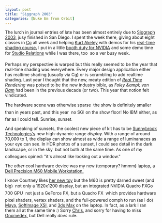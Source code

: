 ```yaml
---
layout: post
title: "Siggraph 2003"
categories: [Nuke Em from Orbit]
---
```

The lurch in journal entries of late has been almost entirely due to <a href="http://www.siggraph.org/s2003/" target="linkframe">Siggraph 2003,</a> jusy finished in San Diego. I spent the week there, giving about eight classes in <a href="http://www.cgshaders.org" target="linkframe">Cg</a> all week and helping <a href="http://www.siggraph.org/awards/1995/AchievementAward.html" target="linkframe">Kurt Akeley</a> with demos for his <a href="http://www.siggraph.org/s2003/conference/courses/olano.html" target="linkframe">real-time shading course.</a> I put in a little <a href="http://www.nvidia.com/object/IO_7997.html" target="linkframe">booth duty for NVIDIA</a> and some demo time for <a href="http://www.nvidia.com/studio" target="linkframe">Studio Relations</a> while I was there, too &#151; so a ver busy week.

Perhaps my perspective is warped but this really seemed to be the year that real-time shading was everywhere. Every major design application either has realtime shading (usually via Cg) or is scrambling to add realtime shading. Last year I thought that the new, meaty edition of <a href="http://www.amazon.com/exec/obidos/tg/detail/-/1568811829/qid=1060230108/sr=8-1/ref=sr_8_1/103-8431387-7825406?v=glance&s=books&n=507846" target="linkframe"><cite>Real Time Rendering</cite></a> was poised to be the new industry bible, as <a href="http://www.amazon.com/exec/obidos/tg/detail/-/0201848406/qid=1060230150/sr=1-1/ref=sr_1_1/103-8431387-7825406?v=glance&s=books" target="linkframe"><cite>Foley &ampl; van Dam</cite></a> had been in the previous decade (or two). This year that notion felt vindicated.

The hardware scene was otherwise sparse &#151; the show is definitely smaller than in years past, and this year &#151; no SGI on the show floor! No IBM either, as far as I could tell. Sunrise, sunset.

And speaking of sunsets, the coolest new piece of kit has to be <a href="http://www.sunnybrooktech.com/" target="linkframe">Sunnybrook Technologies's</a> new high-dynamic range <i>display.</i> With a range of around 70,000 to 1, the display can show almost as wide a range of luminanaces as your eye can see. In HDR photos of a sunset, I could see detail in the dark landscape, or in the sky &#151; but not both at the same time. As one of my colleagues opined: "it's almost like looking out a window."

The <i>other</i> cool hardware device was my new (temporary? hmmm) laptop, a <a href="http://www.dell.com/us/en/bsd/products/model_precn_precn_m60.htm" target="linkframe">Dell Precision M60 Mobile Workstation.</a>

I know Courtney likes <a href="http://www.geekychick.net/blog/archives/000510.php#000510" target="linkframe">her new toy</a> but the M60 is pretty darned sweet (and big) &#151; not only a 1920x1200 display, but an integrated NVIDIA Quadro FXGo 700 GPU &#151; not just a GeForce FX, but a Quadro FX &#151; which provides hardware pixel shaders, vertex shaders, and the full-powered oomph to run (as I do) <a href="http://www.alias.com/" target="linkframe">Maya,</a> <a href="http://www.softimage.com/" target="linkframe">SoftImage XSI,</a> and <a href="http://www.discreet.com/" target="linkframe">3ds Max</a> on the laptop. In fact, as a lark I ran them all at the same time :) Sorry <a href="http://chris.pirillo.com/" target="linkframe">Chris,</a> and sorry for having to miss <a href="http://www.gnomedex.com/" target="linkframe">Gnomedex,</a> but Dell really <i>does</i> rule.
